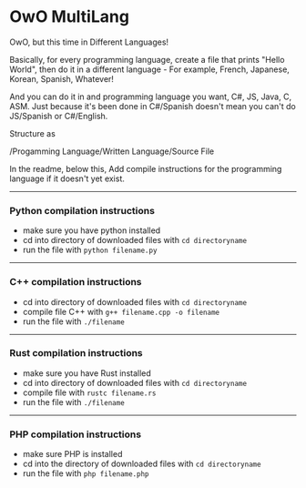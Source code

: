 # OwO MultiLang
OwO, but this time in Different Languages!

Basically, for every programming language, create a file that prints "Hello World", then do it in a different language - For example, French, Japanese, Korean, Spanish, Whatever!

And you can do it in and programming language you want, C#, JS, Java, C, ASM. Just because it's been done in C#/Spanish doesn't mean you can't do JS/Spanish or C#/English.

Structure as 

/Progamming Language/Written Language/Source File

In the readme, below this, Add compile instructions for the programming language if it doesn't yet exist.

---

### Python compilation instructions 
* make sure you have python installed
* cd into directory of downloaded files with `cd directoryname`
* run the file with `python filename.py`

---

### C++ compilation instructions 
* cd into directory of downloaded files with `cd directoryname`
* compile file C++ with `g++ filename.cpp -o filename`
* run the file with `./filename`

---

### Rust compilation instructions 
* make sure you have Rust installed
* cd into directory of downloaded files with `cd directoryname`
* compile file with `rustc filename.rs`
* run the file with `./filename`
---
### PHP compilation instructions
* make sure PHP is installed
* cd into the directory of downloaded files with `cd directoryname`
* run the file with `php filename.php`
